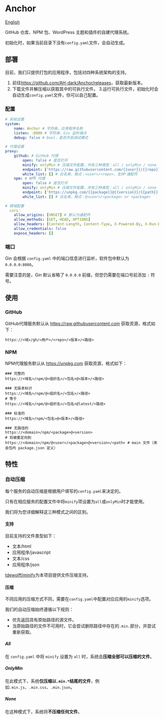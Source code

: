 # Anchor

[English](Readme.md)

GitHub 仓库、NPM 包、WordPress 主题和插件的自建代理系统。

初始化时，如果当前目录下没有`config.yaml`文件，会自动生成。

## 部署

目前，我们只提供打包的应用程序，包括对四种系统架构的支持。

1. 前往<https://github.com/AH-dark/Anchor/releases>，获取最新版本。
2. 下载文件并解压缩以获取其中的可执行文件。
   3.运行可执行文件，初始化时会自动生成`config.yaml`文件，你可以自己配置。

### 配置

```yaml
# 系统设置
system:
    name: Anchor # 字符串，应用程序名称
    listen: :8080 # 字符串，Gin 监听端点
    debug: false # bool，是否开启调试模式
    
# 代理设置
proxy:
    github: # GitHub 代理
        open: false # 是否打开
        minify: onlyMin # 压缩文件配置，共有三种类型：all / onlyMin / none
        endpoint: ['https://raw.githubusercontent.com/{{user}}/{{repo}}/{{version}}/{{path}}'] #array<string> 代理列表，从上到下依次尝试
        white_list: [] # 白名单，格式：<user>/<repo>，支持*通配符
    npm: # NPM 代理
        open: false # 是否打开
        minify: onlyMin # 压缩文件配置，共有三种类型：all / onlyMin / none
        endpoint: ['https://unpkg.com/{{package}}@{{version}}/{{path}}'] # array<string> 代理列表，从上到下依次尝试
        white_list: [] # 白名单，格式：@<user>/<package> or <package>
        
# 跨域配置
  cors：
    allow_origins: [UNSET] # 默认为通配符
    allow_methods: [GET, HEAD, OPTIONS]
    allow_headers: [Content-Length, Content-Type, X-Powered-By, X-Run-By, X-Timestamp]
    allow_credentials: false
    expose_headers: []
```

### 端口

Gin 会根据 `config.yaml` 中的端口信息进行监听，软件包中默认为 `0.0.0.0:8080`。

需要注意的是，Gin 默认省略了 `0.0.0.0` 前缀，但您仍需要在端口号前添加 `:` 符号。

## 使用

### GitHub

GitHub代理服务默认从 https://raw.githubusercontent.com 获取资源，格式如下：

```
https://<域>/gh/<用户>/<repo>/<版本>/<路径>
```

### NPM

NPM代理服务默认从 https://unpkg.com 获取资源，格式如下：

```
### 完整的
https://<域名>/npm/@<组织名>/<包名>@<版本>/<路径>

### 无版本标识
https://<域名>/npm/@<组织名>/<包名>/<路径>
# 等于
https://<域名>/npm/@<组织名>/<包名>@latest/<路径>

### 标准的
https://<域名>/npm/<包名>@<版本>/<路径>

### 无路径的
https://<domain>/npm/<package>@<version>
# 将被重定向到
https://<domain>/npm/@<user>/<package>@<version>/<path> # main 文件（来自包内 package.json 定义）
```

## 特性

### 自动压缩

每个服务的自动压缩是根据用户填写的`config.yaml`来决定的。

只有在相应服务的配置文件中将`minify`项设置为`all`或`onlyMin`时才能使用。

我们将为您详细解释这三种模式之间的区别。

#### 支持

目前支持的文件类型如下：

* 文本/html
* 应用程序/javascript
* 文本/css
* 应用程序/json

[tdewolff/minify](https://github.com/tdewolff/minify)为本项目提供文件压缩支持。

#### 压缩

不同应用的压缩方式不同，需要在`config.yaml`中配置对应应用的`minify`选项。

我们的自动压缩始终遵循以下规则：

* 优先返回具有原始路径的源文件。
* 当原始路径的文件不可用时，它会尝试删除路径中存在的`.min.`部分，并尝试重新获取。

##### All

在 `config.yaml` 中将 `minify` 设置为 `all` 时，系统会**压缩全部可以压缩的文件**。

##### OnlyMin

在此模式下，系统**仅压缩以`.min.*`结尾的文件**，例如`.min.js`、`.min.css`、`.min.json`。

##### None

在这种模式下，系统将**不压缩任何文件**。